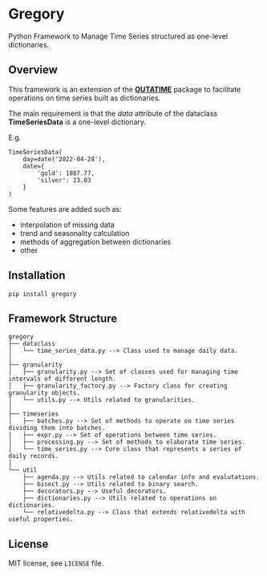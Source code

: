 # Gregory
Python Framework to Manage Time Series structured as one-level dictionaries.

## Overview
This framework is an extension of the **[OUTATIME](https://github.com/SynStratos/outatime)** package to facilitate operations on time series built as dictionaries.

The main requirement is that the _data_ attribute of the dataclass **TimeSeriesData** is a one-level dictionary.

E.g.
```
TimeSeriesData(
    day=date('2022-04-28'),
    date={
        'gold': 1887.77,
        'silver': 23.03
    }
)
```

Some features are added such as:
* interpolation of missing data
* trend and seasonality calculation
* methods of aggregation between dictionaries
* other

## Installation
```
pip install gregory
```

## Framework Structure
```
gregory
├── dataclass
│   └── time_series_data.py --> Class used to manage daily data.
│
├── granularity
│   ├── granularity.py --> Set of classes used for managing time intervals of different length.
│   ├── granularity_factory.py --> Factory class for creating granularity objects.
│   └── utils.py --> Utils related to granularities.
│
├── timeseries
│   ├── batches.py --> Set of methods to operate on time series dividing them into batches.
│   ├── expr.py --> Set of operations between time series.
│   ├── processing.py --> Set of methods to elaborate time series.
│   └── time_series.py --> Core class that represents a series of daily records.
│
└── util
    ├── agenda.py --> Utils related to calendar info and evalutations.
    ├── bisect.py --> Utils related to binary search.
    ├── decorators.py --> Useful decorators.
    ├── dictionaries.py --> Utils related to operations on dictionaries.
    └── relativedelta.py --> Class that extends relativedelta with useful properties.
```

## License
MIT license, see ``LICENSE`` file.